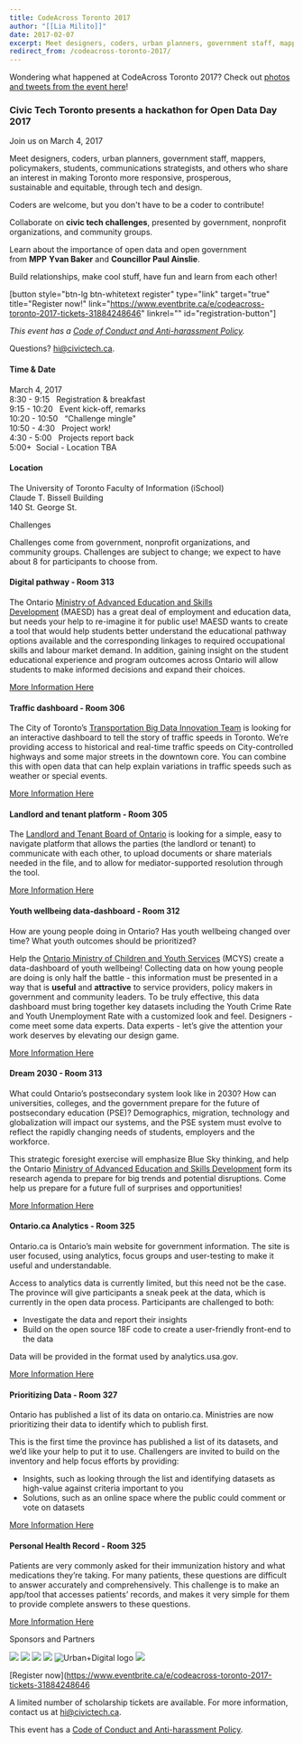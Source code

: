 ```yaml
---
title: CodeAcross Toronto 2017
author: "[[Lia Milito]]"
date: 2017-02-07
excerpt: Meet designers, coders, urban planners, government staff, mappers, policymakers, students, communications strategists, and others who share an interest in making Toronto more responsive, prosperous, sustainable and equitable, through tech and design.
redirect_from: /codeacross-toronto-2017/
---
```

Wondering what happened at CodeAcross Toronto 2017? Check out [photos and tweets from the event here](/2017/03/06/storify-codeacross-2017/)!

### Civic Tech Toronto presents a hackathon for Open Data Day 2017

Join us on March 4, 2017

Meet designers, coders, urban planners, government staff, mappers, policymakers, students, communications strategists, and others who share an interest in making Toronto more responsive, prosperous, sustainable and equitable, through tech and design.

Coders are welcome, but you don't have to be a coder to contribute!

Collaborate on **civic tech challenges**, presented by government, nonprofit organizations, and community groups.

Learn about the importance of open data and open government from **MPP** **Yvan Baker** and **Councillor Paul Ainslie**.

Build relationships, make cool stuff, have fun and learn from each other!

[button style="btn-lg btn-whitetext register" type="link" target="true" title="Register now!" link="https://www.eventbrite.ca/e/codeacross-toronto-2017-tickets-31884248646" linkrel="" id="registration-button"]

_This event has a [Code of Conduct and Anti-harassment Policy](/about-us/)._

Questions? [hi@civictech.ca](mailto:hi@civictech.ca).

#### Time & Date

March 4, 2017  
8:30 - 9:15   Registration & breakfast  
9:15 - 10:20   Event kick-off, remarks  
10:20 - 10:50   “Challenge mingle"  
10:50 - 4:30   Project work!  
4:30 - 5:00   Projects report back  
5:00+  Social - Location TBA

#### Location

The University of Toronto Faculty of Information (iSchool)  
Claude T. Bissell Building  
140 St. George St.

Challenges

Challenges come from government, nonprofit organizations, and community groups. Challenges are subject to change; we expect to have about 8 for participants to choose from.

#### Digital pathway - Room 313

The Ontario [Ministry of Advanced Education and Skills Development](https://www.ontario.ca/page/ministry-advanced-education-and-skills-development) (MAESD) has a great deal of employment and education data, but needs your help to re-imagine it for public use! MAESD wants to create a tool that would help students better understand the educational pathway options available and the corresponding linkages to required occupational skills and labour market demand. In addition, gaining insight on the student educational experience and program outcomes across Ontario will allow students to make informed decisions and expand their choices.

[More Information Here](https://docs.google.com/document/d/1fTJJ3aa52oBsmouey4hNq9Cu66HIdEuZ2FS-oIZ0mko/edit?usp=sharing)

#### Traffic dashboard - Room 306

The City of Toronto’s [Transportation Big Data Innovation Team](http://www1.toronto.ca/wps/portal/contentonly?vgnextoid=f98b551ed95ff410VgnVCM10000071d60f89RCRD) is looking for an interactive dashboard to tell the story of traffic speeds in Toronto. We’re providing access to historical and real-time traffic speeds on City-controlled highways and some major streets in the downtown core. You can combine this with open data that can help explain variations in traffic speeds such as weather or special events.

[More Information Here](https://docs.google.com/document/d/1kQL5RQezK-dLubFal0V5WI6eL_R5WmfMQL4RLSglriM/edit?usp=sharing)

#### Landlord and tenant platform - Room 305

The [Landlord and Tenant Board of Ontario](http://www.sjto.gov.on.ca/ltb/) is looking for a simple, easy to navigate platform that allows the parties (the landlord or tenant) to communicate with each other, to upload documents or share materials needed in the file, and to allow for mediator-supported resolution through the tool.

[More Information Here](https://docs.google.com/document/d/1YAq_MmbuY4YDVOQzTaTYU9ag86jLtGCAm0wYJGp-0tM/edit?usp=sharing)

#### Youth wellbeing data-dashboard - Room 312

How are young people doing in Ontario? Has youth wellbeing changed over time? What youth outcomes should be prioritized?

Help the [Ontario Ministry of Children and Youth Services](http://ontario.ca/mcys) (MCYS) create a data-dashboard of youth wellbeing! Collecting data on how young people are doing is only half the battle - this information must be presented in a way that is **useful** and **attractive** to service providers, policy makers in government and community leaders. To be truly effective, this data dashboard must bring together key datasets including the Youth Crime Rate and Youth Unemployment Rate with a customized look and feel. Designers - come meet some data experts. Data experts - let’s give the attention your work deserves by elevating our design game.

[More Information Here](https://docs.google.com/document/d/1NF14bpa3SGFWdPZDW6lguNbNDnobsPOtfAtbaudSpm0/edit?usp=sharing)

#### Dream 2030 - Room 313

What could Ontario’s postsecondary system look like in 2030? How can universities, colleges, and the government prepare for the future of postsecondary education (PSE)? Demographics, migration, technology and globalization will impact our systems, and the PSE system must evolve to reflect the rapidly changing needs of students, employers and the workforce.

This strategic foresight exercise will emphasize Blue Sky thinking, and help the Ontario [Ministry of Advanced Education and Skills Development](https://www.ontario.ca/page/ministry-advanced-education-and-skills-development) form its research agenda to prepare for big trends and potential disruptions. Come help us prepare for a future full of surprises and opportunities!

[More Information Here](https://docs.google.com/document/d/1ms99D0leNY7O3gSNd7Y3zgLw3cC8y_hEIXQyY_k9MRc/edit?usp=sharing)

#### Ontario.ca Analytics - Room 325

Ontario.ca is Ontario’s main website for government information. The site is user focused, using analytics, focus groups and user-testing to make it useful and understandable.

Access to analytics data is currently limited, but this need not be the case. The province will give participants a sneak peek at the data, which is currently in the open data process. Participants are challenged to both:

- Investigate the data and report their insights
- Build on the open source 18F code to create a user-friendly front-end to the data

Data will be provided in the format used by analytics.usa.gov.

[More Information Here](https://docs.google.com/document/d/1825yL4LVkhMad5Bx9QpLT8EOYk19kZs9YxFK6nahQqA/edit?usp=sharing)

#### Prioritizing Data - Room 327

Ontario has published a list of its data on ontario.ca. Ministries are now prioritizing their data to identify which to publish first.

This is the first time the province has published a list of its datasets, and we’d like your help to put it to use. Challengers are invited to build on the inventory and help focus efforts by providing:

- Insights, such as looking through the list and identifying datasets as high-value against criteria important to you
- Solutions, such as an online space where the public could comment or vote on datasets

[More Information Here](https://docs.google.com/document/d/1JAiSZdF_jsukaetu_kWMMJAtr1Pvq43ZUxv-gJ0TBmg/edit?usp=sharing)

#### Personal Health Record - Room 325

Patients are very commonly asked for their immunization history and what medications they’re taking. For many patients, these questions are difficult to answer accurately and comprehensively. This challenge is to make an app/tool that accesses patients’ records, and makes it very simple for them to provide complete answers to these questions.

[More Information Here](https://docs.google.com/document/d/1GeR8yPlRC58F2f2h0gUEhg9X_ztPsj_Pi2oj89tQNQY/edit?usp=sharing)

Sponsors and Partners

![](/assets/images/announcements/codeacross-toronto-2017/toronto.webp)
![](/assets/images/announcements/codeacross-toronto-2017/b01-ontario.webp)
![](/assets/images/announcements/codeacross-toronto-2017/randstad_technologies.webp)
![](/assets/images/announcements/codeacross-toronto-2017/Fac_of_Information_Logo_240x65.webp)
![Urban+Digital logo](/assets/images/announcements/codeacross-toronto-2017/d01-ud.webp)
![](/assets/images/announcements/codeacross-toronto-2017/od-to-TwitterBanner1.webp)


[Register now](https://www.eventbrite.ca/e/codeacross-toronto-2017-tickets-31884248646

A limited number of scholarship tickets are available. For more information, contact us at [hi@civictech.ca](mailto:hi@civictech.ca).

This event has a [Code of Conduct and Anti-harassment Policy](/about-us/).